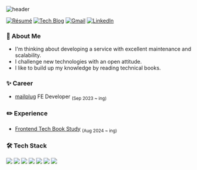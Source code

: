 ![header](https://capsule-render.vercel.app/api?type=waving&height=110&color=CCCCFF&text=Harin%20Park&textBg=false&fontSize=60&fontAlign=50&reversal=false&fontColor=2c3e50)

[![Résumé](https://img.shields.io/badge/Résumé-FF6900?style=flat-round&logo=Read-the-Docs&logoColor=white&link=https://star-bearberry-7a2.notion.site/698a104ad5fa4a8eae45d4297995abd0)](https://star-bearberry-7a2.notion.site/698a104ad5fa4a8eae45d4297995abd0)
[![Tech Blog](http://img.shields.io/badge/-Tech%20blog-black?style=flat-round&logo=github&link=https://khakha.tistory.com/)](https://khakha.tistory.com/)
[![Gmail](https://img.shields.io/badge/Gmail-d14836?style=flat-round&logo=Gmail&logoColor=white&link=mailto:dev.harin210@gmail.com)](mailto:dev.harin210@gmail.com)
[![LinkedIn](https://img.shields.io/badge/LinkedIn-0A66C2?style=flat-round&logo=LinkedIn&logoColor=white&link=https://www.linkedin.com/in/harin-park-3a8153228/)](https://www.linkedin.com/in/harin-park-3a8153228/)

### 🎤 About Me
- I'm thinking about developing a service with excellent maintenance and scalability.
- I challenge new technologies with an open attitude.
- I like to build up my knowledge by reading technical books.

### ✨ Career
- [mailplug](https://www.mailplug.com/) FE Developer <sub>(Sep 2023 ~ ing)</sub>

### ✏️ Experience
- [Frontend Tech Book Study](https://github.com/FE-TechBook-Study) <sub>(Aug 2024 ~ ing)</sub>

### 🛠 Tech Stack
<img src="https://img.shields.io/badge/React-61DAFB?style=flat&logo=React&logoColor=white"/> <img src="https://img.shields.io/badge/Next.js-000000?style=flat&logo=Next.js&logoColor=white"/> <img src="https://img.shields.io/badge/Typescript-3178C6?style=flat&logo=Typescript&logoColor=white"/> <img src="https://img.shields.io/badge/Redux-764ABC?style=flat&logo=Redux&logoColor=white"/> <img src="https://img.shields.io/badge/React Query-FF4154?style=flat&logo=React Query&logoColor=white"/> <img src="https://img.shields.io/badge/styled-components-DB7093?style=flat&logo=styled-components&logoColor=white"/> <img src="https://img.shields.io/badge/Tailwind-css-06B6D4?style=flat&logo=Tailwind-css&logoColor=white"/>
